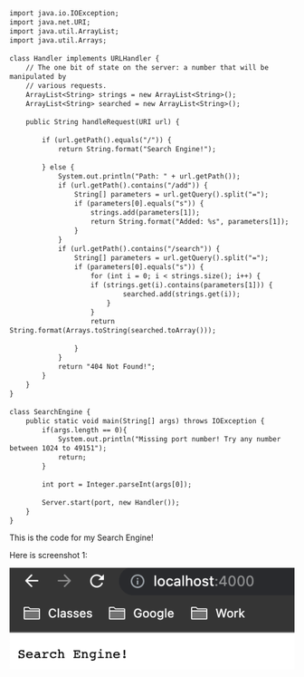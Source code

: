 
    import java.io.IOException;
    import java.net.URI;
    import java.util.ArrayList;
    import java.util.Arrays;

    class Handler implements URLHandler {
        // The one bit of state on the server: a number that will be manipulated by
        // various requests.
        ArrayList<String> strings = new ArrayList<String>();
        ArrayList<String> searched = new ArrayList<String>();

        public String handleRequest(URI url) {

            if (url.getPath().equals("/")) {
                return String.format("Search Engine!");

            } else {
                System.out.println("Path: " + url.getPath());
                if (url.getPath().contains("/add")) {
                    String[] parameters = url.getQuery().split("=");
                    if (parameters[0].equals("s")) {
                        strings.add(parameters[1]);
                        return String.format("Added: %s", parameters[1]);
                    }
                }
                if (url.getPath().contains("/search")) {
                    String[] parameters = url.getQuery().split("=");
                    if (parameters[0].equals("s")) {
                        for (int i = 0; i < strings.size(); i++) {
                        if (strings.get(i).contains(parameters[1])) {
                                searched.add(strings.get(i));
                            }
                        }
                        return String.format(Arrays.toString(searched.toArray()));

                    }
                }
                return "404 Not Found!";
            }
        }
    }

    class SearchEngine {
        public static void main(String[] args) throws IOException {
            if(args.length == 0){
                System.out.println("Missing port number! Try any number between 1024 to 49151");
                return;
            }

            int port = Integer.parseInt(args[0]);

            Server.start(port, new Handler());
        }
    }

This is the code for my Search Engine!

Here is screenshot 1:

![Image](/lab-2-images/111.png)

